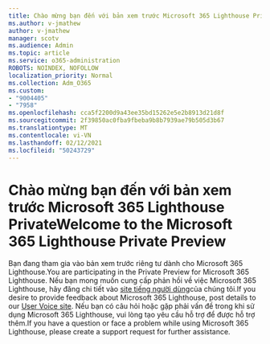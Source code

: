 ```yaml
---
title: Chào mừng bạn đến với bản xem trước Microsoft 365 Lighthouse Private
ms.author: v-jmathew
author: v-jmathew
manager: scotv
ms.audience: Admin
ms.topic: article
ms.service: o365-administration
ROBOTS: NOINDEX, NOFOLLOW
localization_priority: Normal
ms.collection: Adm_O365
ms.custom:
- "9004405"
- "7958"
ms.openlocfilehash: cca5f2200d9a43ee35bd15262e5e2b8913d21d8f
ms.sourcegitcommit: 2f39850ac0fba9fbeba9b8b7939ae79b505d3b67
ms.translationtype: MT
ms.contentlocale: vi-VN
ms.lasthandoff: 02/12/2021
ms.locfileid: "50243729"
---
```

# <a name="welcome-to-the-microsoft-365-lighthouse-private-preview"></a><span data-ttu-id="35336-102">Chào mừng bạn đến với bản xem trước Microsoft 365 Lighthouse Private</span><span class="sxs-lookup"><span data-stu-id="35336-102">Welcome to the Microsoft 365 Lighthouse Private Preview</span></span>

<span data-ttu-id="35336-103">Bạn đang tham gia vào bản xem trước riêng tư dành cho Microsoft 365 Lighthouse.</span><span class="sxs-lookup"><span data-stu-id="35336-103">You are participating in the Private Preview for Microsoft 365 Lighthouse.</span></span> <span data-ttu-id="35336-104">Nếu bạn mong muốn cung cấp phản hồi về việc Microsoft 365 Lighthouse, hãy đăng chi tiết vào [site tiếng người dùng](https://aka.ms/M365Lighthouseuservoice)của chúng tôi.</span><span class="sxs-lookup"><span data-stu-id="35336-104">If you desire to provide feedback about Microsoft 365 Lighthouse, post details to our [User Voice site](https://aka.ms/M365Lighthouseuservoice).</span></span> <span data-ttu-id="35336-105">Nếu bạn có câu hỏi hoặc gặp phải vấn đề trong khi sử dụng Microsoft 365 Lighthouse, vui lòng tạo yêu cầu hỗ trợ để được hỗ trợ thêm.</span><span class="sxs-lookup"><span data-stu-id="35336-105">If you have a question or face a problem while using Microsoft 365 Lighthouse, please create a support request for further assistance.</span></span>
